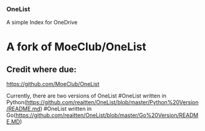 ### OneList
A simple Index for OneDrive

# A fork of MoeClub/OneList
## Credit where due:
https://github.com/MoeClub/OneList

Currently, there are two versions of OneList
#OneList written in Python(https://github.com/reaitten/OneList/blob/master/Python%20Version/README.md)
#OneList written in Go(https://github.com/reaitten/OneList/blob/master/Go%20Version/README.MD)
